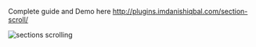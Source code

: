 Complete guide and Demo here <a href="http://plugins.imdanishiqbal.com/section-scroll/" target="_blank">http://plugins.imdanishiqbal.com/section-scroll/</a>

<img src="http://plugins.imdanishiqbal.com/section-scroll/images/for-git.jpg" alt="sections scrolling"/>
